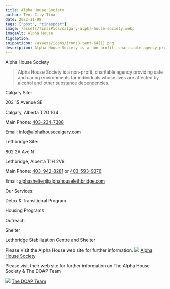 ```yaml
---
title: Alpha House Society
author: Tent City Tina
date: 2022-11-08
tags: ["post", "tinaspost"]
image: /assets/TinasPics/calgary-alpha-house-society.webp
imageAlt: Alpha House
figcaption: 
snippeticon: /assets/icons/icons8-tent-64(1).png
description: Alpha House Society is a non-profit, charitable agency providing safe and caring environments for individuals whose lives are affected by alcohol and other substance dependencies.
---
```


<p class="subHeader">Alpha House Society</p>

<blockquote cite="https://alphahousecalgary.com/">
Alpha House Society is a non-profit, charitable agency providing safe and caring environments for individuals whose lives are affected by alcohol and other substance dependencies.
</blockquote>

<p class="subHeader">Calgary Site:</p>

203 15 Avenue SE

Calgary, Alberta T2G 1G4

Main Phone: <a href="tel:403-234-7388">403-234-7388</a>

Email: <a href="mailto:info@alphahousecalgary.com">info@alphahousecalgary.com</a>

<p class="subHeader">Lethbridge Site:</p>

802 2A Ave N

Lethbridge, Alberta T1H 2V9

Main Phone: <a href="tel:403-942-8281">403-942-8281</a> or <a href="tel:403-593-9376">403-593-9376</a>

Email: <a href="mailto:alphashelter@alphahouselethbridge.com">alphashelter@alphahouselethbridge.com</a>

<p class="subHeader">Our Services:</p>

Detox & Transitional Program

Housing Programs

Outreach

Shelter

Lethbridge Stabilization Centre and Shelter


<div class="post__link">
<p>Please Visit the Alpha House web site for further information.
<img src="/assets/TinasPics/alpha-logo.png" />
<a href="https://alphahousecalgary.com/" target="_blank">Alpha House Society</a>
</div>

<div class="post__link">
<p>Please visit their web site for further information on The Alpha House Society & The DOAP Team</p>
<img src="/assets/TinasPics/DOAP-Team.jpeg" />
<a href="https://alphahousecalgary.com/category/doap-team/" target="_blank">The DOAP Team</a>